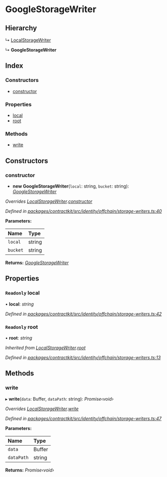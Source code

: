 # GoogleStorageWriter

## Hierarchy

↳ [LocalStorageWriter]()

↳ **GoogleStorageWriter**

## Index

### Constructors

* [constructor]()

### Properties

* [local]()
* [root]()

### Methods

* [write]()

## Constructors

### constructor

+ **new GoogleStorageWriter**\(`local`: string, `bucket`: string\): [_GoogleStorageWriter_]()

_Overrides_ [_LocalStorageWriter_]()_._[_constructor_]()

_Defined in_ [_packages/contractkit/src/identity/offchain/storage-writers.ts:40_](https://github.com/celo-org/celo-monorepo/blob/master/packages/contractkit/src/identity/offchain/storage-writers.ts#L40)

**Parameters:**

| Name | Type |
| :--- | :--- |
| `local` | string |
| `bucket` | string |

**Returns:** [_GoogleStorageWriter_]()

## Properties

### `Readonly` local

• **local**: _string_

_Defined in_ [_packages/contractkit/src/identity/offchain/storage-writers.ts:42_](https://github.com/celo-org/celo-monorepo/blob/master/packages/contractkit/src/identity/offchain/storage-writers.ts#L42)

### `Readonly` root

• **root**: _string_

_Inherited from_ [_LocalStorageWriter_]()_._[_root_]()

_Defined in_ [_packages/contractkit/src/identity/offchain/storage-writers.ts:13_](https://github.com/celo-org/celo-monorepo/blob/master/packages/contractkit/src/identity/offchain/storage-writers.ts#L13)

## Methods

### write

▸ **write**\(`data`: Buffer, `dataPath`: string\): _Promise‹void›_

_Overrides_ [_LocalStorageWriter_]()_._[_write_]()

_Defined in_ [_packages/contractkit/src/identity/offchain/storage-writers.ts:47_](https://github.com/celo-org/celo-monorepo/blob/master/packages/contractkit/src/identity/offchain/storage-writers.ts#L47)

**Parameters:**

| Name | Type |
| :--- | :--- |
| `data` | Buffer |
| `dataPath` | string |

**Returns:** _Promise‹void›_

